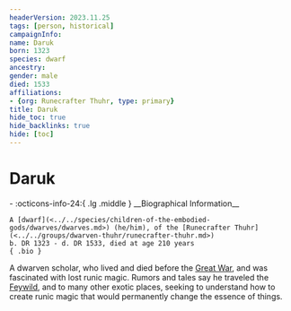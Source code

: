```yaml
---
headerVersion: 2023.11.25
tags: [person, historical]
campaignInfo:
name: Daruk
born: 1323
species: dwarf
ancestry:
gender: male
died: 1533
affiliations:
- {org: Runecrafter Thuhr, type: primary}
title: Daruk
hide_toc: true
hide_backlinks: true
hide: [toc]
---
```

# Daruk
<div class="grid cards ext-narrow-margin ext-one-column" markdown>
- :octicons-info-24:{ .lg .middle } __Biographical Information__

    A [dwarf](<../../species/children-of-the-embodied-gods/dwarves/dwarves.md>) (he/him), of the [Runecrafter Thuhr](<../../groups/dwarven-thuhr/runecrafter-thuhr.md>)  
    b. DR 1323 - d. DR 1533, died at age 210 years  
    { .bio }

</div>


A dwarven scholar, who lived and died before the [Great War](<../../events/1500s/great-war.md>), and was fascinated with lost runic magic. Rumors and tales say he traveled the [Feywild](<../../cosmology/multiverse/echo-realms/feywild/feywild.md>), and to many other exotic places, seeking to understand how to create runic magic that would permanently change the essence of things. 



